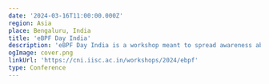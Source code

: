 ```yaml
---
date: '2024-03-16T11:00:00.000Z'
region: Asia
place: Bengaluru, India
title: 'eBPF Day India'
description: 'eBPF Day India is a workshop meant to spread awareness about the eBPF technology, discuss novel use cases from active industry participants, and spur discussions around how the research and developer community can leverage it for current as well as future use cases.'
ogImage: cover.png
linkUrl: 'https://cni.iisc.ac.in/workshops/2024/ebpf'
type: Conference
---
```

